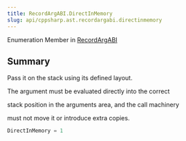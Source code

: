 ```yaml
---
title: RecordArgABI.DirectInMemory
slug: api/cppsharp.ast.recordargabi.directinmemory
---
```

Enumeration Member in [RecordArgABI](/api/cppsharp/ast/recordargabi)

## Summary

<p>Pass it on the stack using its defined layout.</p> <p>The argument must be evaluated directly into the correct</p> <p>stack position in the arguments area, and the call machinery</p> <p>must not move it or introduce extra copies.</p>

```csharp
DirectInMemory = 1
```

